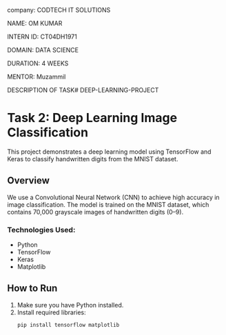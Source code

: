 company: CODTECH IT SOLUTIONS

NAME: OM KUMAR

INTERN ID: CT04DH1971

DOMAIN: DATA SCIENCE

DURATION: 4 WEEKS

MENTOR: Muzammil

DESCRIPTION OF TASK# DEEP-LEARNING-PROJECT
# Task 2: Deep Learning Image Classification

This project demonstrates a deep learning model using TensorFlow and Keras to classify handwritten digits from the MNIST dataset.

## Overview

We use a Convolutional Neural Network (CNN) to achieve high accuracy in image classification. The model is trained on the MNIST dataset, which contains 70,000 grayscale images of handwritten digits (0–9).

### Technologies Used:
- Python
- TensorFlow
- Keras
- Matplotlib

## How to Run

1. Make sure you have Python installed.
2. Install required libraries:
   ```bash
   pip install tensorflow matplotlib

